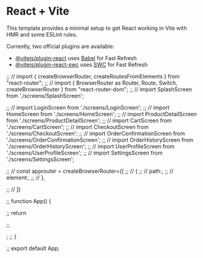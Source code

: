 # React + Vite

This template provides a minimal setup to get React working in Vite with HMR and some ESLint rules.

Currently, two official plugins are available:

- [@vitejs/plugin-react](https://github.com/vitejs/vite-plugin-react/blob/main/packages/plugin-react/README.md) uses [Babel](https://babeljs.io/) for Fast Refresh
- [@vitejs/plugin-react-swc](https://github.com/vitejs/vite-plugin-react-swc) uses [SWC](https://swc.rs/) for Fast Refresh


;; // import { createBrowserRouter, createRoutesFromElements } from "react-router";
;; // import { BrowserRouter as Router, Route, Switch, createBrowserRouter } from "react-router-dom";
;; // import SplashScreen from './screens/SplashScreen';

;; // import LoginScreen from './screens/LoginScreen';
;; // import HomeScreen from './screens/HomeScreen';
;; // import ProductDetailScreen from './screens/ProductDetailScreen';
;; // import CartScreen from './screens/CartScreen';
;; // import CheckoutScreen from './screens/CheckoutScreen';
;; // import OrderConfirmationScreen from './screens/OrderConfirmationScreen';
;; // import OrderHistoryScreen from './screens/OrderHistoryScreen';
;; // import UserProfileScreen from './screens/UserProfileScreen';
;; // import SettingsScreen from './screens/SettingsScreen';


;;   // const approuter = createBrowserRouter={[
;;   //   {
;;   //     path:,
;;   //     element:,
;;   //   }, 

;;   // ]}




;; function App() {

 
;;   return <div>




;;   </div>;
;; }

;; export default App;
